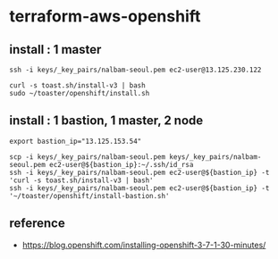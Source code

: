 # terraform-aws-openshift

## install : 1 master
```
ssh -i keys/_key_pairs/nalbam-seoul.pem ec2-user@13.125.230.122
 
curl -s toast.sh/install-v3 | bash
sudo ~/toaster/openshift/install.sh
```

## install : 1 bastion, 1 master, 2 node
```
export bastion_ip="13.125.153.54"
 
scp -i keys/_key_pairs/nalbam-seoul.pem keys/_key_pairs/nalbam-seoul.pem ec2-user@${bastion_ip}:~/.ssh/id_rsa
ssh -i keys/_key_pairs/nalbam-seoul.pem ec2-user@${bastion_ip} -t 'curl -s toast.sh/install-v3 | bash'
ssh -i keys/_key_pairs/nalbam-seoul.pem ec2-user@${bastion_ip} -t '~/toaster/openshift/install-bastion.sh'
```

## reference
* https://blog.openshift.com/installing-openshift-3-7-1-30-minutes/
